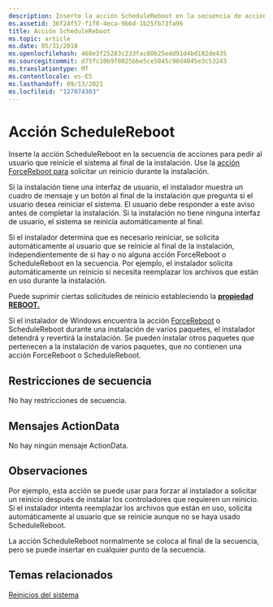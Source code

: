```yaml
---
description: Inserte la acción ScheduleReboot en la secuencia de acciones para pedir al usuario que reinicie el sistema al final de la instalación. Use la acción ForceReboot para solicitar un reinicio durante la instalación.
ms.assetid: 36f24f57-f1f0-4eca-9b6d-1b25fb73fa96
title: Acción ScheduleReboot
ms.topic: article
ms.date: 05/31/2018
ms.openlocfilehash: 460e3f25283c233fac80b25edd91d4bd102de435
ms.sourcegitcommit: d75fc10b9f0825bbe5ce5045c90d4045e3c53243
ms.translationtype: MT
ms.contentlocale: es-ES
ms.lasthandoff: 09/13/2021
ms.locfileid: "127074303"
---
```

# <a name="schedulereboot-action"></a>Acción ScheduleReboot

Inserte la acción ScheduleReboot en la secuencia de acciones para pedir al usuario que reinicie el sistema al final de la instalación. Use la [acción ForceReboot para](forcereboot-action.md) solicitar un reinicio durante la instalación.

Si la instalación tiene una interfaz de usuario, el instalador muestra un cuadro de mensaje y un botón al final de la instalación que pregunta si el usuario desea reiniciar el sistema. El usuario debe responder a este aviso antes de completar la instalación. Si la instalación no tiene ninguna interfaz de usuario, el sistema se reinicia automáticamente al final.

Si el instalador determina que es necesario reiniciar, se solicita automáticamente al usuario que se reinicie al final de la instalación, independientemente de si hay o no alguna acción ForceReboot o ScheduleReboot en la secuencia. Por ejemplo, el instalador solicita automáticamente un reinicio si necesita reemplazar los archivos que están en uso durante la instalación.

Puede suprimir ciertas solicitudes de reinicio estableciendo la [**propiedad REBOOT.**](reboot.md)

Si el instalador de Windows encuentra la acción [ForceReboot](forcereboot-action.md) [](multiple-package-installations.md)o ScheduleReboot durante una instalación de varios paquetes, el instalador detendrá y revertirá la instalación. Se pueden instalar otros paquetes que pertenecen a la instalación de varios paquetes, que no contienen una acción ForceReboot o ScheduleReboot.

## <a name="sequence-restrictions"></a>Restricciones de secuencia

No hay restricciones de secuencia.

## <a name="actiondata-messages"></a>Mensajes ActionData

No hay ningún mensaje ActionData.

## <a name="remarks"></a>Observaciones

Por ejemplo, esta acción se puede usar para forzar al instalador a solicitar un reinicio después de instalar los controladores que requieren un reinicio. Si el instalador intenta reemplazar los archivos que están en uso, solicita automáticamente al usuario que se reinicie aunque no se haya usado ScheduleReboot.

La acción ScheduleReboot normalmente se coloca al final de la secuencia, pero se puede insertar en cualquier punto de la secuencia.

## <a name="related-topics"></a>Temas relacionados

<dl> <dt>

[Reinicios del sistema](system-reboots.md)
</dt> </dl>

 

 



